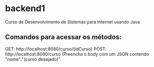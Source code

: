 # backend1
Curso de Desenvolvimento de Sistemas para Internet usando Java

## Comandos para acessar os métodos:
GET: http://localhost:8080/curso/{idCurso}
POST: http://localhost:8080/curso (Preencha o body com um JSON contendo "nome":"{curso desejado}"
